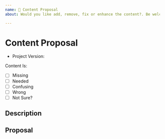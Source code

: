 ```yaml
---
name: 🚀 Content Proposal
about: Would you like add, remove, fix or enhance the content?. Be welcome to make us grow.

---
```


<!--
  ⚡️ katchow! We 💛 issues.

  Please - do not - remove this template.
  Please - do not - skip or remove parts of this template.
  Or your issue may be closed.
-->

# Content Proposal
- Project Version:

Content Is:
<!-- Please place an x (no spaces!) in all [ ] that apply -->
- [ ] Missing
- [ ] Needed
- [ ] Confusing
- [ ] Wrong
- [ ] Not Sure?

## Description

## Proposal
